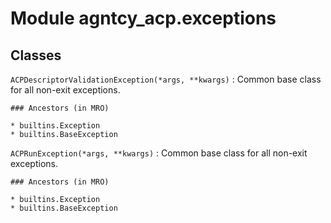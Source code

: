 Module agntcy_acp.exceptions
============================

Classes
-------

`ACPDescriptorValidationException(*args, **kwargs)`
:   Common base class for all non-exit exceptions.

    ### Ancestors (in MRO)

    * builtins.Exception
    * builtins.BaseException

`ACPRunException(*args, **kwargs)`
:   Common base class for all non-exit exceptions.

    ### Ancestors (in MRO)

    * builtins.Exception
    * builtins.BaseException